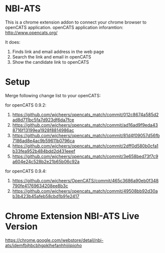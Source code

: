 # NBI-ATS
This is a chrome extension addon to connect your chrome browser to openCATS application.
openCATS application inforamtion: http://www.opencats.org/

It does:
1. Finds link and email address in the web page
2. Search the link and email in openCATS
3. Show the candidate link to openCATS

# Setup
Merge following change list to your openCATS:

for openCATS 0.9.2:
1. https://github.com/wjcheers/opencats_match/commit/012c8674a585d2ad8d711bc5fa7d923df6da7fce
2. https://github.com/wjcheers/opencats_match/commit/ad16ad9f9eda438716f13199ea1928f8814986ac
3. https://github.com/wjcheers/opencats_match/commit/81d4f09057d56fb7186ad8e4ac9b59611b0796ca
4. https://github.com/wjcheers/opencats_match/commit/2dff0d580b0cfa1b33fea952b484bdd2d431eeef
5. https://github.com/wjcheers/opencats_match/commit/3e658bed73f7c9a604e24c528b2e21b65b06c92a

for openCATS 0.9.4:
1. https://github.com/wjcheers/OpenCATS/commit/465c3686a90eb0f348790fe41769634208ee8b3c
2. https://github.com/wjcheers/opencats_match/commit/49508bb92d30ab3b423b45afeb58cbd1b91e2417

# Chrome Extension NBI-ATS Live Version
https://chrome.google.com/webstore/detail/nbi-ats/jdemfbjhbcbhgpklhefanhhijiipioho
